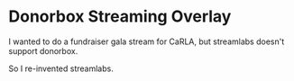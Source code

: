 # Donorbox Streaming Overlay

I wanted to do a fundraiser gala stream for CaRLA, but streamlabs doesn't
support donorbox.

So I re-invented streamlabs.
